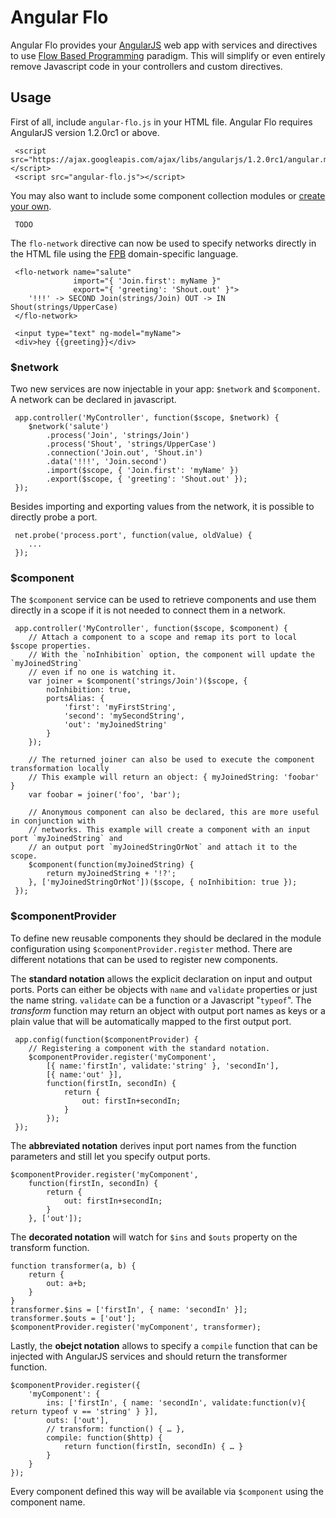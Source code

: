 # Angular Flo

Angular Flo provides your [AngularJS](http://angularjs.org) web app with services and directives to use [Flow Based Programming](http://en.wikipedia.org/wiki/Flow-based_programming) paradigm. This will simplify or even entirely remove Javascript code in your controllers and custom directives.

## Usage

First of all, include `angular-flo.js` in your HTML file. Angular Flo requires AngularJS version 1.2.0rc1 or above.


```
 <script src="https://ajax.googleapis.com/ajax/libs/angularjs/1.2.0rc1/angular.min.js"></script>
 <script src="angular-flo.js"></script>
```

You may also want to include some component collection modules or [create your own](#componentprovider).

```
 TODO
```

The `flo-network` directive can now be used to specify networks directly in the HTML file using the [FPB]() domain-specific language.

```
 <flo-network name="salute"
              import="{ 'Join.first': myName }"
              export="{ 'greeting': 'Shout.out' }">
 	'!!!' -> SECOND Join(strings/Join) OUT -> IN Shout(strings/UpperCase)
 </flo-network>
 
 <input type="text" ng-model="myName">
 <div>hey {{greeting}}</div>
```

### $network

Two new services are now injectable in your app: `$network` and `$component`. A network can be declared in javascript.

```
 app.controller('MyController', function($scope, $network) {
 	$network('salute')
 		.process('Join', 'strings/Join')
 		.process('Shout', 'strings/UpperCase')
 		.connection('Join.out', 'Shout.in')
 		.data('!!!', 'Join.second')
 		.import($scope, { 'Join.first': 'myName' })
 		.export($scope, { 'greeting': 'Shout.out' });
 });
```

Besides importing and exporting values from the network, it is possible to directly probe a port.

```
 net.probe('process.port', function(value, oldValue) {
 	...
 });
```

### $component

The `$component` service can be used to retrieve components and use them directly in a scope if it is not needed to connect them in a network.

```
 app.controller('MyController', function($scope, $component) {
 	// Attach a component to a scope and remap its port to local $scope properties.
 	// With the `noInhibition` option, the component will update the `myJoinedString`
 	// even if no one is watching it.
 	var joiner = $component('strings/Join')($scope, {
 		noInhibition: true,
 		portsAlias: {
 			'first': 'myFirstString',
 			'second': 'mySecondString',
 			'out': 'myJoinedString'
 		}
 	});
 	
 	// The returned joiner can also be used to execute the component transformation locally
 	// This example will return an object: { myJoinedString: 'foobar' }
 	var foobar = joiner('foo', 'bar'); 
 	
 	// Anonymous component can also be declared, this are more useful in conjunction with 
 	// networks. This example will create a component with an input port `myJoinedString` and
 	// an output port `myJoinedStringOrNot` and attach it to the scope.
 	$component(function(myJoinedString) {
 		return myJoinedString + '!?';
 	}, ['myJoinedStringOrNot'])($scope, { noInhibition: true });
 });
```

### $componentProvider

To define new reusable components they should be declared in the module configuration using `$componentProvider.register` method. There are different notations that can be used to register new components.

The **standard notation** allows the explicit declaration on input and output ports. Ports can either be objects with `name` and `validate` properties or just the name string. `validate` can be a function or a Javascript "`typeof`". The *transform* function may return an object with output port names as keys or a plain value that will be automatically mapped to the first output port.

```
 app.config(function($componentProvider) {
 	// Registering a component with the standard notation.
 	$componentProvider.register('myComponent',
 		[{ name:'firstIn', validate:'string' }, 'secondIn'],
 		[{ name:'out' }],
 		function(firstIn, secondIn) {
 			return {
 				out: firstIn+secondIn;
 			}
 		});
 });
```

The **abbreviated notation** derives input port names from the function parameters and still let you specify output ports.

```
$componentProvider.register('myComponent',
	function(firstIn, secondIn) {
		return {
			out: firstIn+secondIn;
		}
	}, ['out']);
```

The **decorated notation** will watch for `$ins` and `$outs` property on the transform function.

```
function transformer(a, b) {
	return {
		out: a+b;
	}
}
transformer.$ins = ['firstIn', { name: 'secondIn' }];
transformer.$outs = ['out'];
$componentProvider.register('myComponent', transformer);
```

Lastly, the **obejct notation** allows to specify a `compile` function that can be injected with AngularJS services and should return the transformer function.


```
$componentProvider.register({
	'myComponent': {
		ins: ['firstIn', { name: 'secondIn', validate:function(v){ return typeof v == 'string' } }],
		outs: ['out'],
		// transform: function() { … },
		compile: function($http) {
			return function(firstIn, secondIn) { … }
		}
	}
});
```

Every component defined this way will be available via `$component` using the component name.